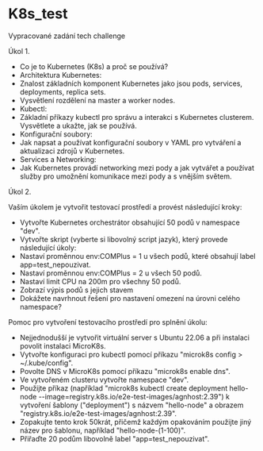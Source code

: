 # K8s_test
Vypracované zadání tech challenge

Úkol 1.
 
- Co je to Kubernetes (K8s) a proč se používá?
- Architektura Kubernetes:
- Znalost základních komponent Kubernetes jako jsou pods, services, deployments, replica sets.
- Vysvětlení rozdělení na master a worker nodes.
- Kubectl:
- Základní příkazy kubectl pro správu a interakci s Kubernetes clusterem. Vysvětlete a ukažte, jak se používá.
- Konfigurační soubory:
- Jak napsat a používat konfigurační soubory v YAML pro vytváření a aktualizaci zdrojů v Kubernetes.
- Services a Networking:
- Jak Kubernetes provádí networking mezi pody a jak vytvářet a používat služby pro umožnění komunikace mezi pody a s vnějším světem.


Úkol 2.

Vaším úkolem je vytvořit testovací prostředí a provést následující kroky:
- Vytvořte Kubernetes orchestrátor obsahující 50 podů v namespace "dev".
- Vytvořte skript (vyberte si libovolný script jazyk), který provede následující úkoly:
 - Nastaví proměnnou env:COMPlus = 1 u všech podů, které obsahují label app=test_nepouzivat.
 - Nastaví proměnnou env:COMPlus = 2 u všech 50 podů.
 - Nastaví limit CPU na 200m pro všechny 50 podů.
 - Zobrazí výpis podů s jejich stavem
 - Dokážete navrhnout řešení pro nastavení omezení na úrovni celého namespace?
 
Pomoc pro vytvoření testovacího prostředí pro splnění úkolu:
- Nejjednodušší je vytvořit virtuální server s Ubuntu 22.06 a při instalaci povolit instalaci MicroK8s.
- Vytvořte konfiguraci pro kubectl pomocí příkazu "microk8s config > ~/.kube/config".
- Povolte DNS v MicroK8s pomocí příkazu "microk8s enable dns".
- Ve vytvořeném clusteru vytvořte namespace "dev".
- Použijte příkaz (například "microk8s kubectl create deployment hello-node --image=registry.k8s.io/e2e-test-images/agnhost:2.39") k vytvoření šablony ("deployment") s názvem "hello-node" a obrazem "registry.k8s.io/e2e-test-images/agnhost:2.39".
- Zopakujte tento krok 50krát, přičemž každým opakováním použijte jiný název pro šablonu, například "hello-node-(1-100)".
- Přiřaďte 20 podům libovolně label "app=test_nepouzivat".
